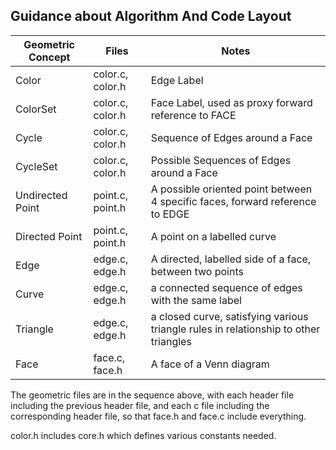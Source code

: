 
## Guidance about Algorithm And Code Layout


| Geometric Concept  | Files | Notes |
| ------------- | ------------- | ---- |
| Color | color.c, color.h | Edge Label |
| ColorSet | color.c, color.h | Face Label, used as proxy forward reference to FACE |
| Cycle | color.c, color.h | Sequence of Edges around a Face |
| CycleSet | color.c, color.h | Possible Sequences of Edges around a Face |
| Undirected Point | point.c, point.h | A possible oriented point between 4 specific faces, forward reference to EDGE |
| Directed Point | point.c, point.h | A point on a labelled curve |
| Edge | edge.c, edge.h | A directed, labelled side of a face, between two points |
| Curve | edge.c, edge.h | a connected sequence of edges with the same label |
| Triangle | edge.c, edge.h | a closed curve, satisfying various triangle rules in relationship to other triangles |
| Face  | face.c, face.h  | A face of a Venn diagram |

The geometric files are in the sequence above, with each header file including the previous header file,
and each c file including the corresponding header file, so that face.h and face.c include everything.

color.h includes core.h which defines various constants needed.